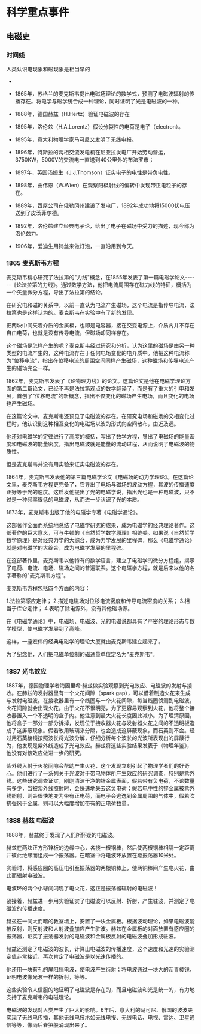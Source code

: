 

# 科学重点事件

## 电磁史

### 时间线

人类认识电现象和磁现象是相当早的


-   


-   1865年，苏格兰的麦克斯韦提出电磁场理论的数学式，预测了电磁波辐射的传播存在。将电学与磁学统合成一种理论，同时证明了光是电磁波的一种。

-   1888年，德国赫兹（H.Hertz）验证电磁波的存在
-   1895年，洛伦兹（H.A.Lorentz）假设分裂性的电荷是电子（electron）。
-   1895年，意大利物理学家马可尼又发明了无线电报。
-   1896年，特斯拉的两相交流发电机在尼亚拉发电厂开始劳动营运，3750KW，5000V的交流电一直送到40公里外的布法罗市；
-   1897年，英国汤姆生（J.J.Thomson）证实电子的电性是带负电性。
-   1898年，由伟恩（W.Wien）在观察阳极射线的偏转中发现带正电粒子的存在。
-   1889年，西屋公司在俄勒冈州建设了发电厂，1892年成功地将15000伏电压送到了皮茨菲尔德。
-   1892年，洛伦兹建立经典电子论，给出了电子在磁场中受力的描述，现今称为洛伦兹力。
-   1906年，爱迪生用钨丝来做灯泡，一直沿用到今天。



### 1865 麦克斯韦方程

麦克斯韦精心研究了法拉第的"力线"概念，在1855年发表了第一篇电磁学论文------《论法拉第的力线》。通过数学方法，他把电流周围存在磁力线的特征，概括为一个矢量微分方程，导出了法拉第的结论。

在研究电和磁的关系中，以前一直认为电流产生磁场，这个电流是指传导电流，法拉第也是这样认为的。麦克斯韦在实验中有了新的发现。

把两块中间夹着介质的金属板，也即是电容器，接在交变电源上，介质内并不存在自由电荷，也就是没有传导电流，但磁场却同样存在。

这个磁场是怎样产生的呢？麦克斯韦经过研究和分析，认为这里的磁场是由另一种类型的电流产生的，这种电流存在于任何电场变化的电介质中。他把这种电流称为"位移电流"，指出在位移电流的周围空间同样产生磁场，这种磁场和传导电流产生的磁场完全一样。

1862年，麦克斯韦发表了《论物理力线》的论文。这篇论文是他在电磁学理论方面的第二篇论文，已经不再是法拉第观点的数学翻译了，而是有了重大的引申和发展，首创了"位移电流"的新概念，指出不仅变化的磁场产生电场，而且变化的电场也产生磁场。

在这篇论文中，麦克斯韦还预见了电磁波的存在。在研究电场和磁场的交相变化过程时，他认识到这种相互变化的电磁场以波的形式向空间散布，由近及远。

他还对电磁学的定律进行了高度的概括，写出了数学方程，导出了电磁场的能量密度和电磁波的能量密度，指出电磁波就是能量的流动过程，从而说明了电磁波的物质性。

但是麦克斯韦并没有用实验来证实电磁波的存在。

1864年，麦克斯韦发表他的第三篇电磁学论文《电磁场的动力学理论》。在这篇论文里，麦克斯韦方程更完备了，它导出了电场与磁场的波动方程，其波的传播速度正好等于光的速度。这启发他提出了光的电磁学说，指出光也是一种电磁波，只不过是一种频率很低的电磁波，从而进一步认识了光的本质。

1873年，麦克斯韦出版了他的电磁学专著《电磁学通论》。

这部著作全面而系统地总结了电磁学研究的成果，成为电磁学的经典理论著作。这部著作的巨大意义，可与牛顿的《自然哲学数学原理》相媲美。如果说《自然哲学数学原理》是对经典力学的大综合，成为力学发展的里程碑，那么《电磁学通论》就是对电磁学的大综合，成为电磁学发展的里程碑。

在这部著作里，麦克斯韦以他特有的数学语言，建立了电磁学的微分方程组，揭示了电荷、电流、电场、磁场之间的普遍联系。这个电磁学方程，就是后来以他的名字著称的"麦克斯韦方程"。

麦克斯韦方程包括四个方面的内容：

1.法拉第感应定律； 2.描述电磁场对位移电流密度和传导电流密度的关系；
3.相当于库仑定律； 4.表明了除电源外，没有其他磁场源。

在《电磁学通论》中，电磁场、电磁波、光的电磁说都具有了严密的理论形态与数学模型，使电磁学发展到了高峰。

这样，一座宏伟的经典电磁学的理论大厦就由麦克斯韦建立起来了。

为了纪念他，人们把电磁单位制的磁通量单位定名为"麦克斯韦"。

### 1887 光电效应

1887年，德国物理学者海因里希·赫兹做实验观察到光电效应、电磁波的发射与接收。在赫兹的发射器里有一个火花间隙（spark
gap），可以借着制造火花来生成与发射电磁波。在接收器里有一个线圈与一个火花间隙，每当线圈侦测到电磁波，火花间隙就会出现火花。由于火花不很明亮，为了更容易观察到火花，他将整个接收器置入一个不透明的盒子内。他注意到最大火花长度因此减小。为了理清原因，他将盒子一部分一部分拆掉，发现位于接收器火花与发射器火花之间的不透明板造成了这屏蔽现象。假若改用玻璃来分隔，也会造成这屏蔽现象，而石英则不会。经过用石英棱镜按照波长将光波分解，仔细分析每个波长的光波所表现出的屏蔽行为，他发现是紫外线造成了光电效应。赫兹将这些实验结果发表于《物理年鉴》，他没有对该效应做进一步的研究。

紫外线入射于火花间隙会帮助产生火花，这个发现立刻引起了物理学者们的好奇心。他们进行了一系列关于光波对于带电物体所产生效应的研究调查，特别是紫外线。这些研究调查证实，刚刚清洁干净的锌金属表面，假若带有负电荷，不论数量有多少，当被紫外线照射时，会快速地失去这负电荷；假若电中性的锌金属被紫外线照射，则会很快地变为带有正电荷，而电子会逃逸到金属周围的气体中，假若吹拂强风于金属，则可以大幅度增加带有的正电荷数量。

### 1888 赫兹 电磁波

1888年，赫兹终于发现了人们所怀疑的电磁波。

赫兹在两块正方形锌板的边缘中心，各接一根钢棒，然后使两根铜棒相隔一定距离并彼此绝缘而组成一个振荡器。在暗室中将电波环放置在距振荡器10米处。

实验时，将感应圈的高压电引至振荡器的两根铜棒上，使两铜棒间产生电火花，由此而辐射电磁波。

电波环的两个小球间闪现了电火花，这正是振荡器辐射的电磁波！

紧接着，赫兹进一步用实验证实了电磁波可以反射、折射、产生驻波，并测定了电磁波的传播速度。

赫兹在一间大而暗的教室墙上，安置了一块金属板。根据波动理论，如果电磁波能被反射，则反射波和人射波叠加应产生驻波。赫兹在金属板的对面放置有感应圈的振荡器，证实了振荡器发射的电磁波和金属板反射的电磁波叠加形成驻波。

赫兹还测定了电磁波的波长，计算出电磁波的传播速度，这个速度和光速的实验测定值非常接近，再次肯定了电磁波是以光速传播的。

他还用一块有孔的屏阻挡电波，使电波产生衍射；将电波通过一块大的沥青棱镜，证明电波像光波一样的折射，等等。

这些实验令人信服的地证明了电磁波是存在的，而且电磁波和光是统一的，有力地支持了麦克斯韦的电磁理论。

电磁波的发现对人类产生了巨大的影响。6年后，意大利的马可尼、俄国的波波夫实现了无线电传播，其他无线电技术如无线电报、无线电话、电视、雷达、卫星通信等等，像雨后春笋般涌现出来了。
